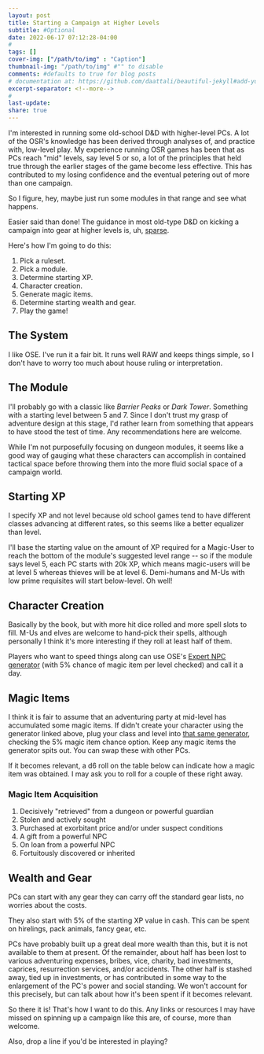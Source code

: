 ```yaml
---
layout: post
title: Starting a Campaign at Higher Levels 
subtitle: #Optional
date: 2022-06-17 07:12:28-04:00
#
tags: []
cover-img: ["/path/to/img" : "Caption"]
thumbnail-img: "/path/to/img" #"" to disable
comments: #defaults to true for blog posts
# documentation at: https://github.com/daattali/beautiful-jekyll#add-your-own-content
excerpt-separator: <!--more-->
#
last-update: 
share: true
---
```


I'm interested in running some old-school D&D with higher-level PCs. A lot of the OSR's knowledge has been derived through analyses of, and practice with, low-level play. My experience running OSR games has been that as PCs reach "mid" levels, say level 5 or so, a lot of the principles that held true through the earlier stages of the game become less effective. This has contributed to my losing confidence and the eventual petering out of more than one campaign.

So I figure, hey, maybe just run some modules in that range and see what happens. <!--more-->

Easier said than done! The guidance in most old-type D&D on kicking a campaign into gear at higher levels is, uh, [sparse](https://todistantlands.github.io/2022/05/30/fk-you-design.html).

Here's how I'm going to do this:

1. Pick a ruleset.
2. Pick a module. 
3. Determine starting XP.
4. Character creation.
5. Generate magic items.
6. Determine starting wealth and gear.
7. Play the game!

## The System
I like OSE. I've run it a fair bit. It runs well RAW and keeps things simple, so I don't have to worry too much about house ruling or interpretation.

## The Module
I'll probably go with a classic like *Barrier Peaks* or *Dark Tower*. Something with a starting level between 5 and 7. Since I don't trust my grasp of adventure design at this stage, I'd rather learn from something that appears to have stood the test of time. Any recommendations here are welcome.

While I'm not purposefully focusing on dungeon modules, it seems like a good way of gauging what these characters can accomplish in contained tactical space before throwing them into the more fluid social space of a campaign world.

## Starting XP
I specify XP and not level because old school games tend to have different classes advancing at different rates, so this seems like a better equalizer than level.

I'll base the starting value on the amount of XP required for a Magic-User to reach the bottom of the module's suggested level range -- so if the module says level 5, each PC starts with 20k XP, which means magic-users will be at level 5 whereas thieves will be at level 6. Demi-humans and M-Us with low prime requisites will start below-level. Oh well!

## Character Creation
Basically by the book, but with more hit dice rolled and more spell slots to fill. M-Us and elves are welcome to hand-pick their spells, although personally I think it's more interesting if they roll at least half of them.

Players who want to speed things along can use OSE's [Expert NPC generator](https://oldschoolessentials.necroticgnome.com/generators/single-npc-generator) (with 5% chance of magic item per level checked) and call it a day.

## Magic Items
I think it is fair to assume that an adventuring party at mid-level has accumulated some magic items. If didn't create your character using the generator linked above, plug your class and level into [that same generator](https://oldschoolessentials.necroticgnome.com/generators/single-npc-generator), checking the 5% magic item chance option. Keep any magic items the generator spits out. You can swap these with other PCs.

If it becomes relevant, a d6 roll on the table below can indicate how a magic item was obtained. I may ask you to roll for a couple of these right away.

### Magic Item Acquisition 
1. Decisively "retrieved" from a dungeon or powerful guardian
2. Stolen and actively sought
3. Purchased at exorbitant price and/or under suspect conditions
4. A gift from a powerful NPC
5. On loan from a powerful NPC
6. Fortuitously discovered or inherited

## Wealth and Gear
PCs can start with any gear they can carry off the standard gear lists, no worries about the costs.

They also start with 5% of the starting XP value in cash. This can be spent on hirelings, pack animals, fancy gear, etc.

PCs have probably built up a great deal more wealth than this, but it is not available to them at present. Of the remainder, about half has been lost to various adventuring expenses, bribes, vice, charity, bad investments, caprices, resurrection services, and/or accidents. The other half is stashed away, tied up in investments, or has contributed in some way to the enlargement of the PC's power and social standing. We won't account for this precisely, but can talk about how it's been spent if it becomes relevant.


So there it is! That's how I want to do this. Any links or resources I may have missed on spinning up a campaign like this are, of course, more than welcome.

Also, drop a line if you'd be interested in playing?
